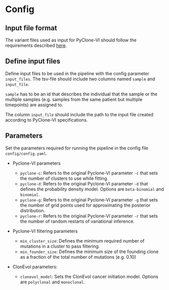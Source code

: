 # Config

## Input file format

The variant files used as input for PyClone-VI should follow the requirements described [here](https://github.com/Roth-Lab/pyclone-vi). 

## Define input files

Define input files to be used in the pipeline with the config parameter `input_files`. The tsv-file should include two columns named `sample` and `input_file`. 

`sample` has to be an id that describes the individual that the sample or the multiple samples (e.g. samples from the same patient but multiple timepoints) are assigned to. 

The column `input_file` should include the path to the input file created according to PyClone-VI specifications. 

## Parameters

Set the parameters required for running the pipeline in the config file `config/config.yaml`. 

- Pyclone-VI parameters
    - `pyclone-c`: Refers to the original Pyclone-VI parameter `-c` that sets the number of clusters to use while fitting. 
    - `pyclone-d`: Refers to the original Pyclone-VI parameter `-d` that defines the probability density model. Options are `beta-binomial` and `binomial`. 
    - `pyclone-g`: Refers to the original Pyclone-VI parameter `-g` that sets the number of grid points used for approximating the posterior distribution. 
    - `pyclone-r`: Refers to the original Pyclone-VI parameter `-r` that sets the number of random restarts of variational inference.

- Pyclone-VI filtering parameters
    - `min_cluster_size`: Defines the minimum required number of mutations in a cluster to pass filtering. 
    - `min_founder_size`: Defines the minimum size of the founding clone as a fraction of the total number of mutations (e.g. 0.10)

- ClonEvol parameters:
    - `clonevol_model`: Sets the ClonEvol cancer initiation model. Options are `polyclonal` and `monoclonal`. 